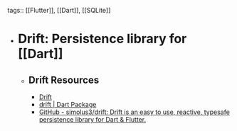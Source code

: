 tags:: [[Flutter]], [[Dart]], [[SQLite]]

- # Drift: Persistence library for [[Dart]]
	- ## Drift Resources
		- [Drift](https://drift.simonbinder.eu/)
		- [drift | Dart Package](https://pub.dev/packages/drift)
		- [GitHub - simolus3/drift: Drift is an easy to use, reactive, typesafe persistence library for Dart & Flutter.](https://github.com/simolus3/drift/)
